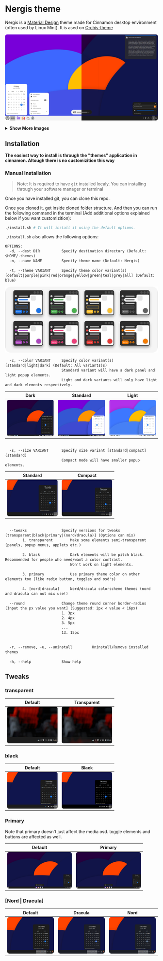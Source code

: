 # Nergis theme

Nergis is a [Material Design](https://material.io) theme made for Cinnamon desktop environment (often used by Linux Mint).
It is ased on [Orchis-theme](https://github.com/vinceliuice/Orchis-theme)

![screenshot](images/screenshot.png?raw=true)

<details>
  <summary><strong>Show More Images</strong></summary>

  <img src="images/edit-mode.png?raw=true" alt="Dark theme" width="300"/>
  <img src="images/workspace-overview.png?raw=true" alt="Dark theme" width="300"/>
  <img src="images/window-overview.png?raw=true" alt="Dark theme" width="300"/>
  <img src="images/vertical-panel.png?raw=true" alt="Dark theme" width="300"/>
</details>


## Installation

**The easiest way to install is through the "themes" application in cinnamon. Altough there is no customizition this way**

### Manual Installation

> Note: It is required to have `git` installed localy. You can installing through your software manager or terminal

Once you have installed git, you can clone this repo.


Once you cloned it. get inside cloned folder structure. And then you can run the following command in the terminal (Add additional options explained below if you want customizition):

```sh
./install.sh # It will install it using the default options.
```

`./install.sh` also allows the following options:

```
OPTIONS:
  -d, --dest DIR          Specify destination directory (Default: $HOME/.themes)
  -n, --name NAME         Specify theme name (Default: Nergis)

  -t, --theme VARIANT     Specify theme color variant(s) [default|purple|pink|red|orange|yellow|green|teal|grey|all] (Default: blue)

```

  <img src="images/colors.png?raw=true" alt="themes"/>

```
  -c, --color VARIANT     Specify color variant(s) [standard|light|dark] (Default: All variants)s)
                          Standard variant will have a dark panel and light popup elements.
                          Light and dark variants will only have light and dark elements respectively. 

```
  | Dark | Standard | Light |
  |:----:|:--------:|:-----:|
  | <img src="images/Dark.png?raw=true" alt="Dark theme" height="120"/> | <img src="images/Standard.png?raw=true" alt="Standard theme" height="120"/> | <img src="images/Light.png?raw=true" alt="Light theme" height="120"/> |

```

  -s, --size VARIANT      Specify size variant [standard|compact] (standard)
                          Compact mode will have smaller popup elements.

```
  | Standard | Compact |
  |:----:|:--------:|
  | <img src="images/comfortable.png?raw=true" alt="Standard size" height="120"/> | <img src="images/compact.png?raw=true" alt="Compact size" height="120"/> |

```

  --tweaks                Specify versions for tweaks [transparent|black|primary|(nord/dracula)] (Options can mix)
        1. transparent        Make some elements semi-transparent (panels, popup menus, applets etc.)

        2. black              Dark elements will be pitch black. Recommended for people who need/want a color contrast.
                              Won't work on light elements.
        
        3. primary            Use primary theme color on other elements too (like radio button, toggles and osd's)
        
        4. [nord|dracula]     Nord/dracula colorscheme themes (nord and dracula can not mix use!)

  --round                 Change theme round corner border-radius [Input the px value you want] (Suggested: 2px < value < 16px)
                          1. 3px
                          2. 4px
                          3. 5px
                          ...
                          13. 15px


  -r, --remove, -u, --uninstall         Uninstall/Remove installed themes

  -h, --help              Show help
```
## Tweaks

### transparent

  | Default | Transparent |
  |:----:|:--------:|
  | <img src="images/solid.png?raw=true" alt="solid" height="120"/> | <img src="images/transparent.png?raw=true" alt="transparent" height="120"/> |

### black

  | Default | Black |
  |:----:|:--------:|
  | <img src="images/compact.png?raw=true" alt="default color" height="120"/> | <img src="images/black.png?raw=true" alt="black" height="120"/> |

### Primary

Note that primary doesn't just affect the media osd. toggle elements and buttons are affected as well.

  | Default | Primary |
  |:----:|:--------:|
  | <img src="images/No-primary.png?raw=true" alt="No primary" height="120"/> | <img src="images/primary.png?raw=true" alt="Primary" height="120"/> |


### [Nord | Dracula]


  | Default | Dracula | Nord |
  |:----:|:--------:|:---:|
  | <img style="border-radius: 7px;" src="images/no-tweak.png?raw=true" alt="No tweak" height="120"/> | <img style="border-radius: 7px;" src="images/dracula.png?raw=true" alt="dracula" height="120"/> | <img style="border-radius: 7px;" src="images/nord.png?raw=true" alt="dracula" height="120"/> |

